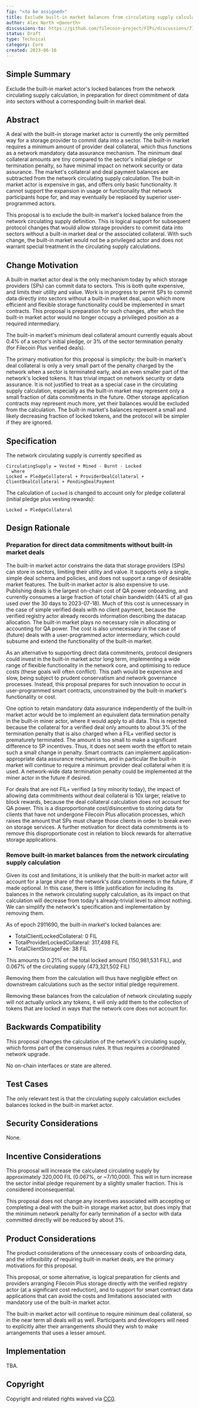 ```yaml
---
fip: "<to be assigned>"
title: Exclude built-in market balances from circulating supply calculation
author: Alex North <@anorth>
discussions-to: https://github.com/filecoin-project/FIPs/discussions/719
status: Draft
type: Technical
category: Core
created: 2023-06-16
---
```


## Simple Summary
Exclude the built-in market actor's locked balances from the network circulating supply calculation,
in preparation for direct commitment of data into sectors without a corresponding built-in market deal.

## Abstract
A deal with the built-in storage market actor is currently the only permitted way for a storage provider to commit data into a sector.
The built-in market requires a minimum amount of provider deal collateral,
which thus functions as a network mandatory data assurance mechanism.
The minimum deal collateral amounts are tiny compared to the sector's initial pledge or termination penalty, 
so have minimal impact on network security or data assurance.
The market's collateral and deal payment balances are subtracted from the network circulating supply calculation.
The built-in market actor is expensive in gas, and offers only basic functionality.
It cannot support the expansion in usage or functionality that network participants hope for,
and may eventually be replaced by superior user-programmed actors.

This proposal is to exclude the built-in market's locked balance from the network circulating supply definition.
This is logical support for subsequent protocol changes that would allow storage providers to 
commit data into sectors without a built-in market deal or the associated collateral.
With such change, the built-in market would not be a privileged actor and does not warrant special treatment
in the circulating supply calculations.

## Change Motivation
A built-in market actor deal is the only mechanism today by which storage providers (SPs) can commit data to sectors.
This is both quite expensive, and limits their utility and value.
Work is in progress to permit SPs to commit data directly into sectors without a built-in market deal,
upon which more efficient and flexible storage functionality could be implemented in smart contracts.
This proposal is preparation for such changes, after which the built-in market actor would no longer occupy
a privileged position as a required intermediary.

The built-in market's minimum deal collateral amount currently equals about 0.4% of a sector's initial pledge,
or 3% of the sector termination penalty (for Filecoin Plus verified deals).

The primary motivation for this proposal is simplicity:
the built-in market's deal collateral is only a very small part of the penalty charged by the network when a sector is terminated early,
and an even smaller part of the network's locked tokens.
It has trivial impact on network security or data assurance.
It is not justified to treat as a special case in the circulating supply calculation,
especially as the built-in market may represent only a small fraction of data commitments in the future.
Other storage application contracts may represent much more, yet their balances would be excluded from the calculation.
The built-in market's balances represent a small and likely decreasing fraction of locked tokens,
and the protocol will be simpler if they are ignored.

## Specification
The network circulating supply is currently specified as

```
CirculatingSupply = Vested + Mined - Burnt - Locked
  where
Locked = PledgeCollateral + ProviderDealCollateral + ClientDealCollateral + PendingDealPayment 
```

The calculation of `Locked` is changed to account only for pledge collateral (initial pledge plus vesting rewards):
```
Locked = PledgeCollateral
```

## Design Rationale
### Preparation for direct data commitments without built-in market deals
The built-in market actor constrains the data that storage providers (SPs) can store in sectors, limiting their utility and value.
It supports only a single, simple deal schema and policies, and does not support a range of desirable market features.
The built-in market actor is also expensive to use.
Publishing deals is the largest on-chain cost of QA power onboarding, 
and currently consumes a large fraction of total chain bandwidth (44% of all gas used over the 30 days to 2023-07-18).
Much of this cost is unnecessary in the case of simple verified deals with no client payment,
because the verified registry actor already records information describing the datacap allocation.
The built-in market plays no necessary role in allocating or accounting for QA power.
The cost is also unnecessary in the case of (future) deals with a user-programmed actor intermediary,
which could subsume and extend the functionality of the built-in market.

As an alternative to supporting direct data commitments, protocol designers could invest in the built-in market actor long term,
implementing a wide range of flexible functionality in the network core, and optimising to reduce costs (these goals will often conflict).
This path would be expensive and slow, being subject to prudent conservatism and network governance processes.
Instead, this proposal prepares for such innovation to occur in user-programmed smart contracts,
unconstrained by the built-in market's functionality or cost.

One option to retain mandatory data assurance independently of the built-in market actor would be 
to implement an equivalent data termination penalty in the built-in miner actor, where it would apply to all data.
This is rejected because the collateral for a verified deal only amounts to about 3% of the termination penalty
that is also charged when a FIL+ verified sector is prematurely terminated.
The amount is too small to make a significant difference to SP incentives.
Thus, it does not seem worth the effort to retain such a small change in penalty.
Smart contracts can implement application-appropriate data assurance mechanisms, 
and in particular the built-in market will continue to require a minimum provider deal collateral when it is used.
A network-wide data termination penalty could be implemented at the miner actor in the future if desired.

For deals that are not FIL+ verified (a tiny minority today), the impact of allowing data commitments without deal collateral is 10x larger,
relative to block rewards, because the deal collateral calculation does not account for QA power.
This is a disproportionate cost/disincentive to storing data for clients that have not undergone Filecoin Plus allocation processes,
which raises the amount that SPs must charge those clients in order to break even on storage services.
A further motivation for direct data commitments is to remove this disproportionate cost in relation to block rewards for alternative storage applications.

### Remove built-in market balances from the network circulating supply calculation
Given its cost and limitations, it is unlikely that the built-in market actor will account for 
a large share of the network's data commitments in the future, if made optional.
In this case, there is little justification for including its balances in the network circulating supply calculation,
as its impact on that calculation will decrease from today's already-trivial level to almost nothing.
We can simplify the network's specification and implementation by removing them.

As of epoch 2911690, the built-in market's locked balances are:
- TotalClientLockedCollateral: 0 FIL
- TotalProviderLockedCollateral: 317,498 FIL
- TotalClientStorageFee: 38 FIL

This amounts to 0.21% of the total locked amount (150,981,531 FIL), 
and 0.067% of the circulating supply (473,321,502 FIL)

Removing them from the calculation will thus have negligible effect on downstream calculations 
such as the sector initial pledge requirement.

Removing these balances from the calculation of network circulating supply will not actually unlock any tokens,
it will only add them to the collection of tokens that are locked in ways that the network core does not account for.

## Backwards Compatibility
This proposal changes the calculation of the network's circulating supply, which forms part of the consensus rules.
It thus requires a coordinated network upgrade.

No on-chain interfaces or state are altered.

## Test Cases
The only relevant test is that the circulating supply calculation excludes balances locked in the built-in market actor.

## Security Considerations
None.

## Incentive Considerations
This proposal will increase the calculated circulating supply by approximately 320,000 FIL (0.067%, or ~7/10,000).
This will in turn increase the sector initial pledge requirement by a slightly smaller fraction.
This is considered inconsequential.

This proposal does not change any incentives associated with accepting or completing a deal with the built-in storage market actor,
but does imply that the minimum network penalty for early termination of a sector with data committed directly will be reduced by about 3%.

## Product Considerations
The product considerations of the unnecessary costs of onboarding data, and the inflexibility of requiring built-in market deals,
are the primary motivations for this proposal.

This proposal, or some alternative, is logical preparation for clients and providers arranging
Filecoin Plus storage directly with the verified registry actor (at a significant cost reduction),
and to support for smart contract data applications that can avoid the costs and limitations associated with
mandatory use of the built-in market actor.

The built-in market actor will continue to require minimum deal collateral, so in the near term all deals will as well.
Participants and developers will need to explicitly alter their arrangements should they wish to make 
arrangements that uses a lesser amount.

## Implementation
TBA.

## Copyright
Copyright and related rights waived via [CC0](https://creativecommons.org/publicdomain/zero/1.0/).

